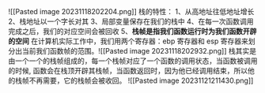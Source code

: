 ![[Pasted image 20231118202204.png]]
栈的特性：
1、从高地址往低地址增长
2、栈地址以一个字长对其
3、局部变量保存在我们的栈中
4、在每一次函数调用完成之后，我们的对应空间会被回收
5、**栈帧是指我们函数运行时为我们函数开辟的空间**
在计算机实际工作中，我们用两个寄存器：ebp 寄存器和 esp 寄存器来划分出当前我们函数帧的范围。![[Pasted image 20231118202932.png]]
栈其实是由一个一个的栈帧组成的，每一个栈帧对应了一个函数的调用状态，当函数被调用的时候, 函数会在栈顶开辟其栈帧，当函数返回时，因为他已经调用结束，所以他的栈帧不再需要，它的栈帧会被收回。
![[Pasted image 20231121211430.png]]
